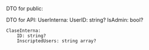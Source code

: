 DTO for public:

DTO for API:
    UserInterna:
        UserID: string?
        IsAdmin: bool?

    ClaseInterna:
        ID: string?
        InscriptedUsers: string array?

